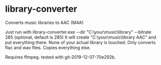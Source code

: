 # library-converter
Converts music libraries to AAC (M4A)

Just run with library-converter.exe --dir "C:\your\music\library" --bitrate 285 (optional, default is 285)
It will create "C:\your\music\library AAC" and put everything there. None of your actual library is touched.
Only converts flac and wav files. Copies everything else.

Requires ffmpeg. tested with git-2019-12-07-70e292b.
